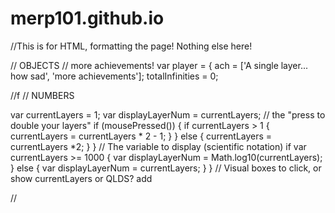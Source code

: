 # merp101.github.io
//This is for HTML, formatting the page! Nothing else here!





//   OBJECTS
// more achievements!
var player = {
  ach = ['A single layer... how sad', 'more achievements'];
  totalInfinities = 0;
  




//f
//   NUMBERS

var currentLayers = 1;
var displayLayerNum = currentLayers;
// the "press to double your layers"
if (mousePressed()) { 
  if currentLayers > 1 {
  currentLayers = currentLayers * 2 - 1;
  }
 } else {
  currentLayers = currentLayers *2;
  }
}
// The variable to display (scientific notation) 
if var currentLayers >= 1000 {
  var displayLayerNum = Math.log10(currentLayers);
 } else {
  var displayLayerNum = currentLayers;
  }
}
// Visual boxes to click, or show currentLayers or QLDS? add

//
